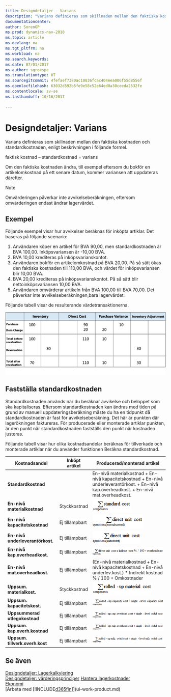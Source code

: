 ```yaml
---
title: Designdetaljer - Varians
description: "Varians definieras som skillnaden mellan den faktiska kostnaden och standardkostnaden, enligt beskrivningen i följande formel."
documentationcenter: 
author: SorenGP
ms.prod: dynamics-nav-2018
ms.topic: article
ms.devlang: na
ms.tgt_pltfrm: na
ms.workload: na
ms.search.keywords: 
ms.date: 07/01/2017
ms.author: sgroespe
ms.translationtype: HT
ms.sourcegitcommit: 4fefaef7380ac10836fcac404eea006f55d8556f
ms.openlocfilehash: 63032d592b5fe9e58c52e64ed0a30ceeda2532fe
ms.contentlocale: sv-se
ms.lasthandoff: 10/16/2017

---
```

# <a name="design-details-variance"></a>Designdetaljer: Varians
Varians definieras som skillnaden mellan den faktiska kostnaden och standardkostnaden, enligt beskrivningen i följande formel.  

 faktisk kostnad – standardkostnad = varians  

 Om den faktiska kostnaden ändra, till exempel eftersom du bokför en artikelomkostnad på ett senare datum, kommer variansen att uppdateras därefter.  

> [!NOTE]  
>  Omvärderingen påverkar inte avvikelseberäkningen, eftersom omvärderingen endast ändrar lagervärdet.  

## <a name="example"></a>Exempel  
 Följande exempel visar hur avvikelser beräknas för inköpta artiklar. Det baseras på följande scenario:  

1.  Användaren köper en artikel för BVA 90,00, men standardkostnaden är BVA 100,00. Inköpsvariansen är -10,00 BVA.  
2.  BVA 10,00 krediteras på inköpsvarianskontot.  
3.  Användaren bokför en artikelomkostnad på BVA 20,00. På så sätt ökas den faktiska kostnaden till 110,00 BVA, och värdet för inköpsvariansen blir 10,00 BVA.  
4.  BVA 20,00 krediteras på inköpsvarianskontot. På så sätt blir nettoinköpsvariansen 10,00 BVA.  
5.  Användaren omvärderar artikeln från BVA 100,00 till BVA 70,00. Det påverkar inte avvikelseberäkningen,bara lagervärdet.  

 Följande tabell visar de resulterande värdetransaktionerna.  

 ![Köpa avvikelseberäkning](media/design_details_inventory_costing_11_purchase_variance.png "design_details_inventory_costing_11_purchase_variance")  

## <a name="determining-the-standard-cost"></a>Fastställa standardkostnaden  
 Standardkostnaden används när du beräknar avvikelse och beloppet som ska kapitaliseras. Eftersom standardkostnaden kan ändras med tiden på grund av manuell uppdateringsberäkning måste du ha en tidpunkt då standardkostnaden är fast för avvikelseberäkning. Det här är punkten där lagerökningen faktureras. För producerade eller monterade artiklar punkten, är den punkt när standardkostnaden fastställs den punkt när kostnaden justeras.  

 Följande tabell visar hur olika kostnadsandelar beräknas för tillverkade och monterade artiklar när du använder funktionen Beräkna standardkostnad.  

|Kostnadsandel|Inköpt artikel|Producerad/monterad artikel|  
|----------------|--------------------|------------------------------|  
|**Standardkostnad**||En-nivå materialkostnad + En-nivå kapacitetskostnad + En-nivå underleverantörkost. + En-nivå kap.overheadkost. + En-nivå mat.overheadkost.|  
|**En-nivå materialkostnad**|Styckkostnad|![Formel 1](media/design_details_inventory_costing_11_equation_1.png "design_details_inventory_costing_11_equation_1")|  
|**En-nivå kapacitetskostnad**|Ej tillämpbart|![Formel 2](media/design_details_inventory_costing_11_equation_2.png "design_details_inventory_costing_11_equation_2")|  
|**En-nivå underleverantörkost.**|Ej tillämpbart|![Formel 3](media/design_details_inventory_costing_11_equation_3.png "design_details_inventory_costing_11_equation_3")|  
|**En-nivå kap.overheadkost.**|Ej tillämpbart|![Formel 4](media/design_details_inventory_costing_11_equation_4.png "design_details_inventory_costing_11_equation_4")|  
|**En-nivå mat.overheadkost.**|Ej tillämpbart|(En-nivå materialkostnad + En-nivå kapacitetskostnad + En-nivå underlev.kost.) * Indirekt kostnad % / 100 + Omkostnader|  
|**Uppsum. materialkost.**|Styckkostnad|![Formel 5](media/design_details_inventory_costing_11_equation_5.png "design_details_inventory_costing_11_equation_5")|  
|**Uppsum. kapacitetskost.**|Ej tillämpbart|![Formel 6](media/design_details_inventory_costing_11_equation_6.png "design_details_inventory_costing_11_equation_6")|  
|**Uppsummerad utlegokostnad**|Ej tillämpbart|![Formel 7](media/design_details_inventory_costing_11_equation_7.png "design_details_inventory_costing_11_equation_7")|  
|**Uppsum. kap.overh.kostnad**|Ej tillämpbart|![Formel 8](media/design_details_inventory_costing_11_equation_8.png "design_details_inventory_costing_11_equation_8")|  
|**Uppsum. tillverk.overh.kost**|Ej tillämpbart|![Formel 9](media/design_details_inventory_costing_11_equation_9.png "design_details_inventory_costing_11_equation_9")|  

## <a name="see-also"></a>Se även  
 [Designdetaljer: Lagerkalkylering](design-details-inventory-costing.md)   
 [Designdetaljer: värderingsprinciper](design-details-costing-methods.md) [Hantera lagerkostnader](finance-manage-inventory-costs.md)  
 [Ekonomi](finance.md)  
 [Arbeta med [!INCLUDE[d365fin](includes/d365fin_md.md)]](ui-work-product.md)

